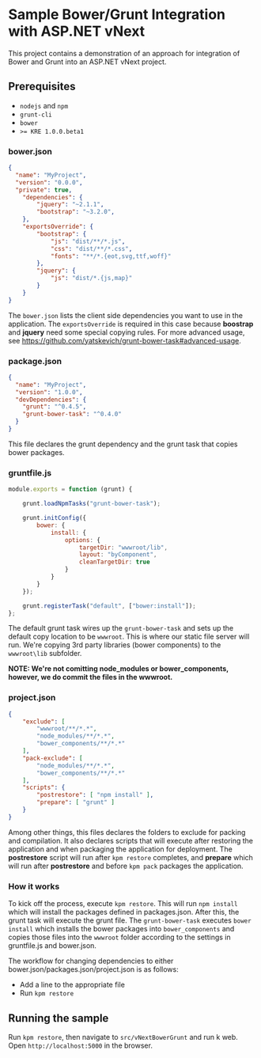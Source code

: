 # Sample Bower/Grunt Integration with ASP.NET vNext
This project contains a demonstration of an approach for integration of Bower and Grunt into an ASP.NET vNext project.

## Prerequisites

- `nodejs` and `npm`
- `grunt-cli`
- `bower`
- `>= KRE 1.0.0.beta1`

### bower.json
```JSON
{
  "name": "MyProject",
  "version": "0.0.0",
  "private": true,
    "dependencies": {
        "jquery": "~2.1.1",
        "bootstrap": "~3.2.0",
    },
    "exportsOverride": {
        "bootstrap": {
            "js": "dist/**/*.js",
            "css": "dist/**/*.css",
            "fonts": "**/*.{eot,svg,ttf,woff}"
        },
        "jquery": {
            "js": "dist/*.{js,map}"
        }
    }
}
```

The `bower.json` lists the client side dependencies you want to use in the application. The `exportsOverride` is required in this case because **boostrap** and **jquery** need some special copying rules. For more advanced usage, see https://github.com/yatskevich/grunt-bower-task#advanced-usage.

### package.json

```JSON
{
  "name": "MyProject",
  "version": "1.0.0",
  "devDependencies": {
    "grunt": "^0.4.5",
    "grunt-bower-task": "^0.4.0"
  }
}
```

This file declares the grunt dependency and the grunt task that copies bower packages.

### gruntfile.js

```Javascript
module.exports = function (grunt) {

    grunt.loadNpmTasks("grunt-bower-task");

    grunt.initConfig({
        bower: {
            install: {
                options: {
                    targetDir: "wwwroot/lib",
                    layout: "byComponent",
                    cleanTargetDir: true
                }
            }
        }
    });

    grunt.registerTask("default", ["bower:install"]);
};
```

The default grunt task wires up the `grunt-bower-task` and sets up the default copy location to be `wwwroot`. This is where our static file server will run. We're copying 3rd party libraries (bower components) to the `wwwroot\lib` subfolder.

**NOTE: We're not comitting node_modules or bower_components, however, we do commit the files in the wwwroot.**


### project.json
```JSON
{
    "exclude": [
        "wwwroot/**/*.*",
        "node_modules/**/*.*",
        "bower_components/**/*.*"
    ],
    "pack-exclude": [
        "node_modules/**/*.*",
        "bower_components/**/*.*"
    ],
    "scripts": {
        "postrestore": [ "npm install" ],
        "prepare": [ "grunt" ]
    }
}
```

Among other things, this files declares the folders to exclude for packing and compilation. It also declares scripts that will execute after restoring the application and when packaging the application for deployment. The **postrestore** script will run after `kpm restore` completes, and **prepare** which will run after **postrestore** and before `kpm pack` packages the application. 

### How it works

To kick off the process, execute `kpm restore`. This will run `npm install` which will install the packages defined in packages.json. After this, the grunt task will execute the grunt file. The `grunt-bower-task` executes `bower install` which installs the bower packages into `bower_components` and copies those files into the `wwwroot` folder according to the settings in gruntfile.js and bower.json.

The workflow for changing dependencies to either bower.json/packages.json/project.json is as follows:

- Add a line to the appropriate file
- Run `kpm restore`

## Running the sample

Run `kpm restore`, then navigate to `src/vNextBowerGrunt` and run k web. Open `http://localhost:5000` in the browser.
